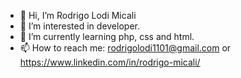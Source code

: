 - 👋 Hi, I’m Rodrigo Lodi Micali
- 👀 I’m interested in developer.
- 🌱 I’m currently learning php, css and html.
- 📫 How to reach me: rodrigolodi1101@gmail.com or https://www.linkedin.com/in/rodrigo-micali/

<!---
RodrigoLodi/RodrigoLodi is a ✨ special ✨ repository because its `README.md` (this file) appears on your GitHub profile.
You can click the Preview link to take a look at your changes.
--->
